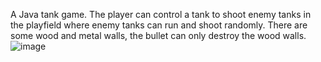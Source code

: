 A Java tank game. 
The player can control a tank to shoot enemy tanks in the playfield where enemy tanks can run and shoot randomly. There are some wood and metal walls, the bullet can only destroy the wood walls.
![image](https://github.com/lixuerui1989/tankgame3/assets/112374697/7c0872a4-1782-414d-a3f8-72b60c5eedbb)

